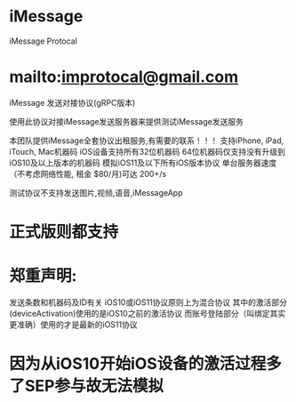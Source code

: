 # iMessage
iMessage Protocal

# mailto:improtocal@gmail.com

iMessage 发送对接协议(gRPC版本)

使用此协议对接iMessage发送服务器来提供测试iMessage发送服务

本团队提供iMessage全套协议出租服务,有需要的联系！！！
支持iPhone, iPad, iTouch, Mac机器码
iOS设备支持所有32位机器码
64位机器码仅支持没有升级到iOS10及以上版本的机器码
模拟iOS11及以下所有iOS版本协议
单台服务器速度（不考虑网络性能, 租金 $80/月)可达 200+/s

测试协议不支持发送图片,视频,语音,iMessageApp
# 正式版则都支持

# 郑重声明:
发送条数和机器码及ID有关
iOS10或iOS11协议原则上为混合协议
其中的激活部分(deviceActivation)使用的是iOS10之前的激活协议
而账号登陆部分（叫绑定其实更准确）使用的才是最新的iOS11协议

# 因为从iOS10开始iOS设备的激活过程多了SEP参与故无法模拟
